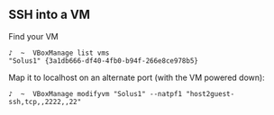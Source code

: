 ## SSH into a VM 

Find your VM

```
♪  ~  VBoxManage list vms                                                
"Solus1" {3a1db666-df40-4fb0-b94f-266e8ce978b5}
```

Map it to localhost on an alternate port (with the VM powered down):

```
♪  ~  VBoxManage modifyvm "Solus1" --natpf1 "host2guest-ssh,tcp,,2222,,22"
```

